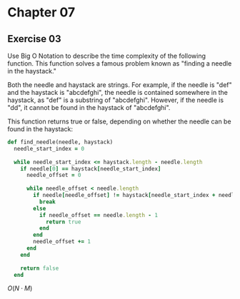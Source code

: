# Chapter 07

## Exercise 03

Use Big O Notation to describe the time complexity of the following function. This function solves a famous problem known as "finding a needle in the haystack."

Both the needle and haystack are strings. For example, if the needle is "def" and the haystack is "abcdefghi", the needle is contained somewhere in the haystack, as "def" is a substring of "abcdefghi". However, if the needle is "dd", it cannot be found in the haystack of "abcdefghi".

This function returns true or false, depending on whether the needle can be found in the haystack:
```ruby
def find_needle(needle, haystack)
  needle_start_index = 0
  
  while needle_start_index <= haystack.length - needle.length
    if needle[0] == haystack[needle_start_index]
      needle_offset = 0
      
      while needle_offset < needle.length
        if needle[needle_offset] != haystack[needle_start_index + needle_offset]
          break
        else
          if needle_offset == needle.length - 1
            return true
          end
        end
        needle_offset += 1
      end
    end
    
    return false
  end
```

$O(N \cdot M)$
